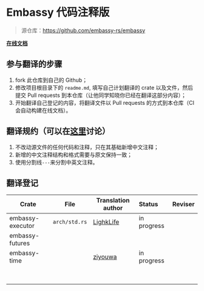 # Embassy 代码注释版
> 源仓库：https://github.com/embassy-rs/embassy

**[在线文档](https://lighklife.github.io/embassy/)**

## 参与翻译的步骤
1. fork 此仓库到自己的 Github；
2. 修改项目根目录下的 `readme.md`, 填写自己计划翻译的 crate 以及文件，然后提交 Pull requests 到本仓库（让他同学知晓你已经在翻译这部分内容）；
3. 开始翻译自己登记的内容，将翻译文件以 Pull requests 的方式到本仓库（CI 会自动构建在线文档）。

## 翻译规约（可以在[这里](https://github.com/lighkLife/embassy/issues/3)讨论）
1. 不改动源文件的任何代码和注释，只在其基础新增中文注释；
2. 新增的中文注释结构和格式需要与原文保持一致；
3. 使用分割线`---`来分割中英文注释。 

## 翻译登记

| Crate            | File          | Translation author                        | Status      | Reviser |
|------------------|---------------|-------------------------------------------|:------------|---------|
| embassy-executor | `arch/std.rs` | [LighkLife](https://github.com/lighkLife) | in progress |         |
| embassy-futures  |               |                                           |             |         |
| embassy-time     |               | [ziyouwa](https://github.com/ziyouwa)     | in progress |         |
|                  |               |                                           |             |         |
|                  |               |                                           |             |         |
|                  |               |                                           |             |         |
|                  |               |                                           |             |         |
|                  |               |                                           |             |         |
|                  |               |                                           |             |         |
|                  |               |                                           |             |         |
|                  |               |                                           |             |         |

